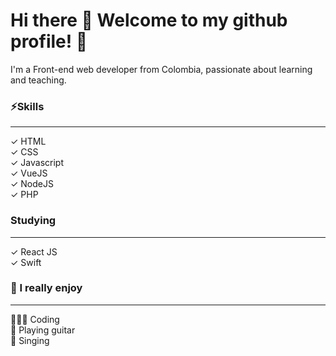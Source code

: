 # Hi there 👋 Welcome to my github profile! 🥳 <br>

I'm a Front-end web developer from Colombia, passionate about learning and teaching.

### ⚡️Skills
---
✓ HTML <br>
✓ CSS <br>
✓ Javascript <br>
✓ VueJS <br>
✓ NodeJS <br>
✓ PHP <br>

### Studying
---
✓ React JS <br>
✓ Swift <br>

### 🖤 I really enjoy
---
👨🏽‍💻 Coding <br>
🎸 Playing guitar <br>
🎤 Singing

<!--
**ronaldtorres/ronaldtorres** is a ✨ _special_ ✨ repository because its `README.md` (this file) appears on your GitHub profile.

Here are some ideas to get you started:

- 🔭 I’m currently working on ...
- 🌱 I’m currently learning ...
- 👯 I’m looking to collaborate on ...
- 🤔 I’m looking for help with ...
- 💬 Ask me about ...
- 📫 How to reach me: ...
- 😄 Pronouns: ...
- ⚡ Fun fact: ...
-->

